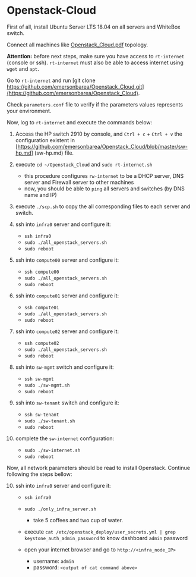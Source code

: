 # Openstack-Cloud

First of all, install Ubuntu Server LTS 18.04 on all servers and WhiteBox switch.

Connect all machines like [Openstack_Cloud.pdf](https://github.com/emersonbarea/Openstack_Cloud/blob/master/topology/Openstack_Cloud.pdf) topology.

**Attention:** before next steps, make sure you have access to ```rt-internet``` (console or ssh). ```rt-internet``` must also be able to access internet using ```wget``` and ```apt```.

Go to ```rt-internet``` and run [git clone https://github.com/emersonbarea/Openstack_Cloud.git](https://github.com/emersonbarea/Openstack_Cloud).

Check ```parameters.conf``` file to verify if the parameters values represents your environment.

Now, log to ```rt-internet``` and execute the commands below:

1. Access the HP switch 2910 by console, and ```Ctrl + c``` + ```Ctrl + v``` the configuration existent in [https://github.com/emersonbarea/Openstack_Cloud/blob/master/sw-hp.md] (sw-hp.md) file.

1. execute ```cd ~/Openstack_Cloud``` and ```sudo rt-internet.sh```
	- this procedure configures ```rw-internet``` to be a DHCP server, DNS server and Firewall server to other machines
	- now, you should be able to ```ping``` all servers and switches (by DNS name and IP)

2. execute ```./scp.sh``` to copy the all corresponding files to each server and switch.

3. ssh into ```infra0``` server and configure it:
	- ```ssh infra0```
	- ```sudo ./all_openstack_servers.sh```
	- ```sudo reboot```

4. ssh into ```compute00``` server and configure it:
	- ```ssh compute00```
	- ```sudo ./all_openstack_servers.sh```
	- ```sudo reboot```

5. ssh into ```compute01``` server and configure it:
	- ```ssh compute01```
	- ```sudo ./all_openstack_servers.sh```
	- ```sudo reboot```

6. ssh into ```compute02``` server and configure it:
	- ```ssh compute02```
	- ```sudo ./all_openstack_servers.sh```
	- ```sudo reboot```

7. ssh into ```sw-mgmt``` switch and configure it:
	- ```ssh sw-mgmt```
	- ```sudo ./sw-mgmt.sh```
	- ```sudo reboot```

8. ssh into ```sw-tenant``` switch and configure it:
	- ```ssh sw-tenant```
	- ```sudo ./sw-tenant.sh```
	- ```sudo reboot```

9. complete the ```sw-internet``` configuration:
	- ```sudo ./sw-internet.sh```
	- ```sudo reboot```

Now, all network parameters should be read to install Openstack. Continue following the steps bellow:

10. ssh into ```infra0``` server and configure it:
	- ```ssh infra0```
	- ```sudo ./only_infra_server.sh```
      
    	- take 5 coffees and two cup of water.

	- execute ```cat /etc/openstack_deploy/user_secrets.yml | grep keystone_auth_admin_password``` to know dashboard ```admin``` password
	- open your internet browser and go to ```http://<infra_node_IP>```

     	- username: ```admin```
    	- password: ```<output of cat command above>```